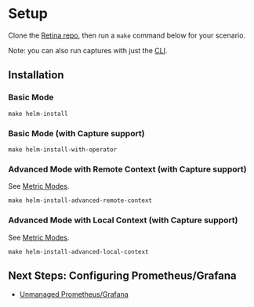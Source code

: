# Setup

Clone the [Retina repo](https://github.com/microsoft/retina), then run a `make` command below for your scenario.

Note: you can also run captures with just the [CLI](./cli.md).

## Installation

### Basic Mode

```shell
make helm-install
```

### Basic Mode (with Capture support)

```shell
make helm-install-with-operator
```

### Advanced Mode with Remote Context (with Capture support)

See [Metric Modes](../metrics/modes.md).

```shell
make helm-install-advanced-remote-context
```

### Advanced Mode with Local Context (with Capture support)

See [Metric Modes](../metrics/modes.md).

```shell
make helm-install-advanced-local-context
```

## Next Steps: Configuring Prometheus/Grafana

- [Unmanaged Prometheus/Grafana](./prometheus-unmanaged.md)
